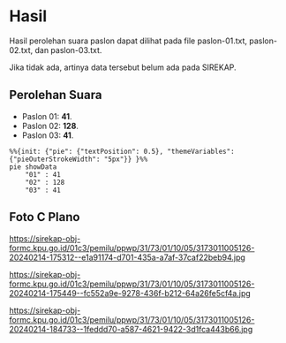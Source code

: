 # Hasil

Hasil perolehan suara paslon dapat dilihat pada file paslon-01.txt, paslon-02.txt, dan paslon-03.txt.

Jika tidak ada, artinya data tersebut belum ada pada SIREKAP.

## Perolehan Suara

 * Paslon 01: **41**.
 * Paslon 02: **128**.
 * Paslon 03: **41**.

```mermaid
%%{init: {"pie": {"textPosition": 0.5}, "themeVariables": {"pieOuterStrokeWidth": "5px"}} }%%
pie showData
    "01" : 41
    "02" : 128
    "03" : 41
```
## Foto C Plano

https://sirekap-obj-formc.kpu.go.id/01c3/pemilu/ppwp/31/73/01/10/05/3173011005126-20240214-175312--e1a91174-d701-435a-a7af-37caf22beb94.jpg

https://sirekap-obj-formc.kpu.go.id/01c3/pemilu/ppwp/31/73/01/10/05/3173011005126-20240214-175449--fc552a9e-9278-436f-b212-64a26fe5cf4a.jpg

https://sirekap-obj-formc.kpu.go.id/01c3/pemilu/ppwp/31/73/01/10/05/3173011005126-20240214-184733--1feddd70-a587-4621-9422-3d1fca443b66.jpg
